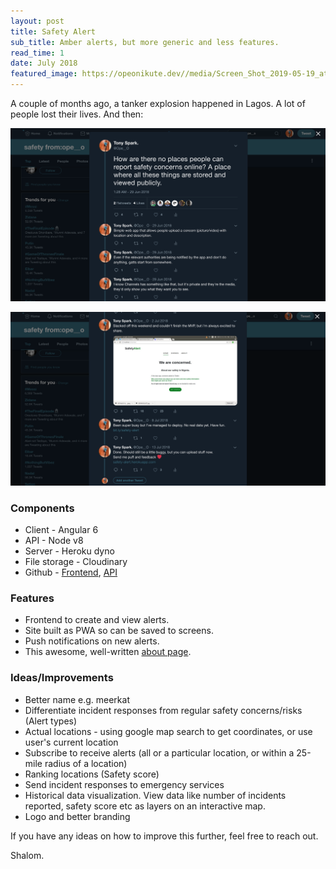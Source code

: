 ```yaml
---
layout: post
title: Safety Alert
sub_title: Amber alerts, but more generic and less features.
read_time: 1
date: July 2018
featured_image: https://opeonikute.dev//media/Screen_Shot_2019-05-19_at_20-245fbc4a-aa40-415a-8121-f5ca46df0c1e.44.37.png
---
```


A couple of months ago, a tanker explosion happened in Lagos. A lot of people lost their lives. And then:

![](/media/Screen_Shot_2019-05-19_at_20-245fbc4a-aa40-415a-8121-f5ca46df0c1e.44.37.png)

![](/media/Screen_Shot_2019-05-19_at_20-1799cee0-4506-4ff1-a591-e72ceb2e15c8.44.55.png)

### Components

- Client - Angular 6
- API - Node v8
- Server - Heroku dyno
- File storage - Cloudinary
- Github - [Frontend](https://github.com/OpeOnikute/safety-alert-fe), [API](https://github.com/OpeOnikute/safety-alert-api)

### Features

- Frontend to create and view alerts.
- Site built as PWA so can be saved to screens.
- Push notifications on new alerts.
- This awesome, well-written [about page](https://safety-alert.herokuapp.com/about).

### Ideas/Improvements

- Better name e.g. meerkat
- Differentiate incident responses from regular safety concerns/risks (Alert types)
- Actual locations - using google map search to get coordinates, or use user's current location
- Subscribe to receive alerts (all or a particular location, or within a 25-mile radius of a location)
- Ranking locations (Safety score)
- Send incident responses to emergency services
- Historical data visualization. View data like number of incidents reported, safety score etc as layers on an interactive map.
- Logo and better branding

If you have any ideas on how to improve this further, feel free to reach out.

Shalom.